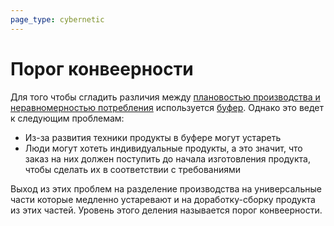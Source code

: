 ```yaml
---
page_type: cybernetic
---
```

# Порог конвеерности

Для того чтобы сгладить различия между [плановостью производства и неравномерностью потребления]([[20230206001723]]) используется [буфер]([[20230206001933]]). Однако это ведет к следующим проблемам:

* Из-за развития техники продукты в буфере могут устареть
* Люди могут хотеть индивидуальные продукты, а это значит, что заказ на них должен поступить до начала изготовления продукта, чтобы сделать их в соответствии с требованиями

Выход из этих проблем на разделение производства на универсальные части которые медленно устаревают и на доработку-сборку продукта из этих частей. Уровень этого деления называется порог конвеерности.


